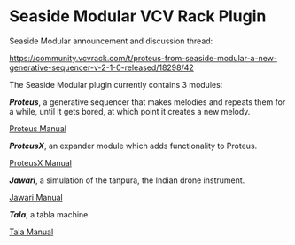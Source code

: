 # Seaside Modular VCV Rack Plugin

Seaside Modular announcement and discussion thread: 

https://community.vcvrack.com/t/proteus-from-seaside-modular-a-new-generative-sequencer-v-2-1-0-released/18298/42

The Seaside Modular plugin currently contains 3 modules: 

***Proteus***, a generative sequencer that makes melodies and repeats them for a while, until it gets bored, at which point it creates a new melody. 

[Proteus Manual](README_PROTEUS.md)

***ProteusX***, an expander module which adds functionality to Proteus. 

[ProteusX Manual](README_PROTEUSX.md)

***Jawari***, a simulation of the tanpura, the Indian drone instrument. 

[Jawari Manual](README_JAWARI.md)

***Tala***, a tabla machine.

[Tala Manual](README_TALA.md)